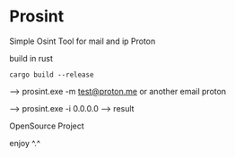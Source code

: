 # Prosint
Simple Osint Tool for mail and ip Proton

build in rust

``cargo build --release ``

--> prosint.exe -m test@proton.me or another email proton

--> prosint.exe -i 0.0.0.0 --> result 

OpenSource Project

enjoy ^.^
                                   
